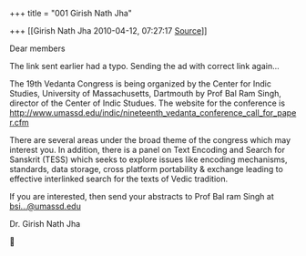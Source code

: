 +++
title = "001 Girish Nath Jha"

+++
[[Girish Nath Jha	2010-04-12, 07:27:17 [Source](https://groups.google.com/g/bvparishat/c/eSBXyjtAAIc)]]



Dear members

The link sent earlier had a typo. Sending the ad with correct link again...

The 19th Vedanta Congress is being organized by the Center for Indic Studies, University of Massachusetts, Dartmouth by Prof Bal Ram Singh, director of the Center of Indic Studues. The website for the conference is <http://www.umassd.edu/indic/nineteenth_vedanta_conference_call_for_paper.cfm>

There are several areas under the broad theme of the congress which may interest you. In addition, there is a panel on Text Encoding and Search for Sanskrit (TESS) which seeks to explore issues like encoding mechanisms, standards, data storage, cross platform portability & exchange leading to effective interlinked search for the texts of Vedic tradition.

If you are interested, then send your abstracts to Prof Bal ram Singh at [bsi...@umassd.edu]()

Dr. Girish Nath Jha



